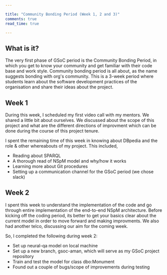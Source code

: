 ```yaml
---

title: "Community Bonding Period (Week 1, 2 and 3)"
comments: true
read_time: true

---
```


## What is it?

The very first phase of GSoC period is the Community Bonding Period, in which you get to know your community and get familiar with their code base and work style. Community bonding period is all about, as the name suggests bonding with org's community. This is a 3-week period where students learn about the software development practices of the organisation and share their ideas about the project.


## Week 1

During this week, I scheduled my first video call with my mentors. We shared a little bit about ourselves. We discussed about the scope of this project and what are the different directions of improvment which can be done during the course of this project tenure.

I spent the remaining time of this week in knowing about DBpedia and the role & other whereabouts of my project. This included,

* Reading about SPARQL
* A thorough read of NSpM model and why/how it works
* Learning more about Git procedures 
* Setting up a communication channel for the GSoC period (we chose slack)


## Week 2

I spent this week to understand the implementation of the code and go through entire implementation of the end-to-end NSpM architecture. Before kicking off the coding period, its better to get your basics clear about the current model in order to move forward and making improvments. We also had another telco, discussing our aim for the coming week.

So, I completed the following during week 2:

* Set up neural-qa model on local machine
* Set up a new branch, gsoc-aman, which will serve as my GSoC project repository
* Train and test the model for class dbo:Monument
* Found out a couple of bugs/scope of improvements during testing

